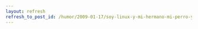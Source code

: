 ```yaml
---
layout: refresh
refresh_to_post_id: /humor/2009-01-17/soy-linux-y-mi-hermano-mi-perro-y-mi-coche-tambin
---
```


